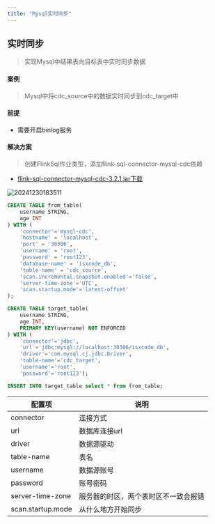 ```yaml
---
title: "Mysql实时同步"
---
```


## 实时同步

> 实现Mysql中结果表向目标表中实时同步数据

#### 案例

> Mysql中将cdc_source中的数据实时同步到cdc_target中

#### 前提

- 需要开启binlog服务

#### 解决方案

> 创建FlinkSql作业类型，添加flink-sql-connector-mysql-cdc依赖

- [flink-sql-connector-mysql-cdc-3.2.1.jar下载](https://repo1.maven.org/maven2/org/apache/flink/flink-sql-connector-mysql-cdc/3.2.1/flink-sql-connector-mysql-cdc-3.2.1.jar)

![20241230183511](https://img.isxcode.com/picgo/20241230183511.png)

```sql
CREATE TABLE from_table(
    username STRING,
    age INT
) WITH (
    'connector'='mysql-cdc',
    'hostname' = 'localhost',
    'port' = '30306',
    'username' = 'root',
    'password' = 'root123',
    'database-name' = 'isxcode_db',
    'table-name' = 'cdc_source',
    'scan.incremental.snapshot.enabled'='false',
    'server-time-zone'='UTC',
	'scan.startup.mode'='latest-offset'
); 

CREATE TABLE target_table(
    username STRING,
    age INT,
    PRIMARY KEY(username) NOT ENFORCED
) WITH (
    'connector'='jdbc',
    'url'='jdbc:mysql://localhost:30306/isxcode_db',
    'driver'='com.mysql.cj.jdbc.Driver',
    'table-name'='cdc_target',
    'username'='root',
    'password'='root123'); 

INSERT INTO target_table select * from from_table;
```

| 配置项               | 说明                 |
|-------------------|--------------------|
| connector         | 连接方式               |
| url               | 数据库连接url           |
| driver            | 数据源驱动              |
| table-name        | 表名                 |
| username          | 数据源账号              |
| password          | 账号密码               |
| server-time-zone  | 服务器的时区，两个表时区不一致会报错 |
| scan.startup.mode | 从什么地方开始同步          |
